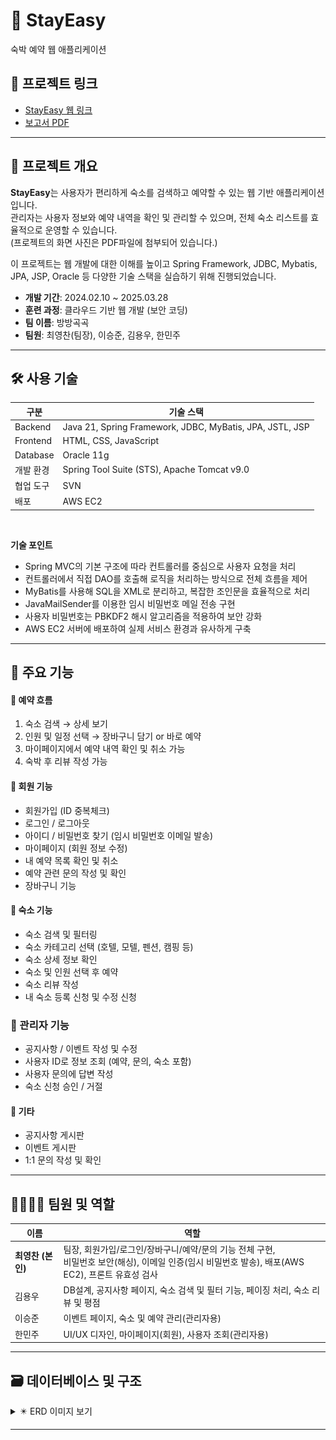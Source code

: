 # 🏨 StayEasy
숙박 예약 웹 애플리케이션
## 🔗 프로젝트 링크
- [StayEasy 웹 링크](http://stayeasy.kro.kr)
- [보고서 PDF](./screenshots/StayEasy.pdf)

---

## 📌 프로젝트 개요

**StayEasy**는 사용자가 편리하게 숙소를 검색하고 예약할 수 있는 웹 기반 애플리케이션입니다.  
관리자는 사용자 정보와 예약 내역을 확인 및 관리할 수 있으며, 전체 숙소 리스트를 효율적으로 운영할 수 있습니다. <br>
(프로젝트의 화면 사진은 PDF파일에 첨부되어 있습니다.)

이 프로젝트는 웹 개발에 대한 이해를 높이고 Spring Framework, JDBC, Mybatis, JPA, JSP, Oracle 등 다양한 기술 스택을 실습하기 위해 진행되었습니다.

- **개발 기간**: 2024.02.10 ~ 2025.03.28  
- **훈련 과정**: 클라우드 기반 웹 개발 (보안 코딩)  
- **팀 이름**: 방방곡곡  
- **팀원**: 최영찬(팀장), 이승준, 김용우, 한민주

---

## 🛠️ 사용 기술

| 구분 | 기술 스택 |
|------|-----------|
| Backend | Java 21, Spring Framework, JDBC, MyBatis, JPA, JSTL, JSP |
| Frontend | HTML, CSS, JavaScript |
| Database | Oracle 11g |
| 개발 환경 | Spring Tool Suite (STS), Apache Tomcat v9.0 |
| 협업 도구 | SVN |
| 배포 | AWS EC2 |

<br>

**기술 포인트**
- Spring MVC의 기본 구조에 따라 컨트롤러를 중심으로 사용자 요청을 처리
- 컨트롤러에서 직접 DAO를 호출해 로직을 처리하는 방식으로 전체 흐름을 제어
- MyBatis를 사용해 SQL을 XML로 분리하고, 복잡한 조인문을 효율적으로 처리
- JavaMailSender를 이용한 임시 비밀번호 메일 전송 구현
- 사용자 비밀번호는 PBKDF2 해시 알고리즘을 적용하여 보안 강화
- AWS EC2 서버에 배포하여 실제 서비스 환경과 유사하게 구축

---

## 📂 주요 기능

#### 🧾 예약 흐름
1. 숙소 검색 → 상세 보기
2. 인원 및 일정 선택 → 장바구니 담기 or 바로 예약
3. 마이페이지에서 예약 내역 확인 및 취소 가능
4. 숙박 후 리뷰 작성 가능

#### 🔑 회원 기능
- 회원가입 (ID 중복체크)
- 로그인 / 로그아웃
- 아이디 / 비밀번호 찾기 (임시 비밀번호 이메일 발송)
- 마이페이지 (회원 정보 수정)
- 내 예약 목록 확인 및 취소
- 예약 관련 문의 작성 및 확인
- 장바구니 기능

#### 🏨 숙소 기능
- 숙소 검색 및 필터링
- 숙소 카테고리 선택 (호텔, 모텔, 펜션, 캠핑 등)
- 숙소 상세 정보 확인
- 숙소 및 인원 선택 후 예약
- 숙소 리뷰 작성
- 내 숙소 등록 신청 및 수정 신청

### 🔧 관리자 기능
- 공지사항 / 이벤트 작성 및 수정
- 사용자 ID로 정보 조회 (예약, 문의, 숙소 포함)
- 사용자 문의에 답변 작성
- 숙소 신청 승인 / 거절

#### 💬 기타
- 공지사항 게시판
- 이벤트 게시판
- 1:1 문의 작성 및 확인

---

## 👨‍👩‍👧‍👦 팀원 및 역할

| 이름 | 역할 |
|-------|------|
| **최영찬 (본인)** | 팀장, 회원가입/로그인/장바구니/예약/문의 기능 전체 구현, <br> 비밀번호 보안(해싱), 이메일 인증(임시 비밀번호 발송), 배포(AWS EC2), 프론트 유효성 검사 |
| 김용우 | DB설계, 공지사항 페이지, 숙소 검색 및 필터 기능, 페이징 처리, 숙소 리뷰 및 평점 |
| 이승준 | 이벤트 페이지, 숙소 및 예약 관리(관리자용) |
| 한민주 | UI/UX 디자인, 마이페이지(회원), 사용자 조회(관리자용) |

---

## 🗃️ 데이터베이스 및 구조

<details>
  <summary> ✴️ ERD 이미지 보기</summary>

  ![ERD 이미지](./screenshots/StayEasy_ERD.png)

</details>

---


